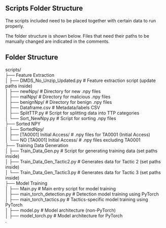 ## Scripts Folder Structure 

The scripts included need to be placed together with certain data to run properly.

The folder structure is shown below. Files that need their paths to be manually changed are indicated in the comments. 

## Folder Structure

scripts/  
├── Feature Extraction  
│   ├── DMDS_No_Unzip_Updated.py         # Feature extraction script (update paths inside)  
│   ├── newNpy/                          # Directory for new .npy files  
│   ├── malNpy/                          # Directory for malicious .npy files  
│   ├── benignNpy/                          # Directory for benign .npy files  
│   ├── Dataframe.csv                    # Metadata/labels CSV  
│   ├── SplitTTP.py                      # Script for splitting data into TTP categories  
│   └── Sort_NewNpy.py                   # Script for sorting .npy files  
├── Sorted NPY  
│   ├── SortedNpy/  
│       ├── [TA0001] Initial Access/     # .npy files for TA0001 (Initial Access)  
│       └── NO [TA0001] Initial Access/  # .npy files excluding TA0001  
├── Training Data Generation  
│   ├── Train_Data_Gen.py                # Script for generating training data (set paths inside)  
│   ├── Train_Data_Gen_Tactic2.py        # Generates data for Tactic 2 (set paths inside)  
│   └── Train_Data_Gen_Tactic3.py        # Generates data for Tactic 3 (set paths inside)  
├── Model Training  
│   ├── Main.py                          # Main entry script for model training  
│   ├── main_torch_detection.py          # Detection model training using PyTorch  
│   ├── main_torch_tactics.py            # Tactics-specific model training using PyTorch  
│   ├── model.py                         # Model architecture (non-PyTorch)  
│   ├── model_torch.py                   # Model architecture for PyTorch  
.
